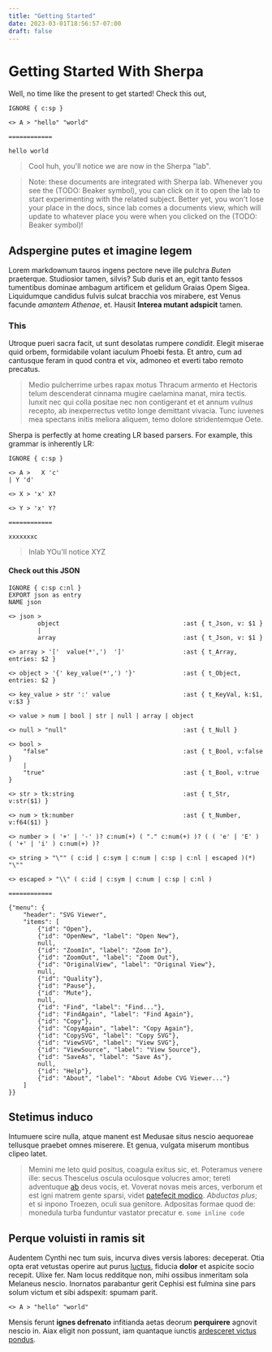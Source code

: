 ```yaml
---
title: "Getting Started"
date: 2023-03-01T18:56:57-07:00
draft: false
---
```


# Getting Started With Sherpa

Well, no time like the present to get started! Check this out,
```sherpa { lab="true" lab-tut="true" }
IGNORE { c:sp }

<> A > "hello" "world"

============

hello world

```
> Cool huh, you'll notice we are now in the Sherpa "lab".

> Note: these documents are integrated with Sherpa lab. Whenever you see the 
(TODO: Beaker symbol), you can click on it to open the lab to start experimenting
with the related subject. Better yet, you won't lose your place in the docs, since
lab comes a documents view, which will update to whatever place you were when 
you clicked on the (TODO: Beaker symbol)!

## Adspergine putes et imagine legem

Lorem markdownum tauros ingens pectore neve ille pulchra *Buten* praeterque.
Studiosior tamen, silvis? Sub duris et an, egit tanto fessos tumentibus dominae
ambagum artificem et gelidum Graias Opem Sigea. Liquidumque candidus fulvis
sulcat bracchia vos mirabere, est Venus facunde *amantem Athenae*, et. Hausit
**Interea mutant adspicit** tamen.

### This

Utroque pueri sacra facit, ut sunt desolatas rumpere *condidit*. Elegit miserae
quid orbem, formidabile volant iaculum Phoebi festa. Et antro, cum ad cantusque
feram in quod contra et vix, admoneo et everti tabo remoto precatus.

> Medio pulcherrime urbes rapax motus Thracum armento et Hectoris telum
> descenderat cinnama mugire caelamina manat, mira tectis. Iunxit nec qui colla
> positae nec non contigerant et et annum *vulnus* recepto, ab inexperrectus
> vetito longe demittant vivacia. Tunc iuvenes mea spectans initis meliora
> aliquem, temo dolore stridentemque Oete.

Sherpa is perfectly at home creating LR based parsers. For example, this grammar
is inherently LR:
```sherpa { lab="true" }
IGNORE { c:sp } 

<> A >   X 'c'
| Y 'd'

<> X > 'x' X?

<> Y > 'x' Y?

============

xxxxxxxc

```

> Inlab YOu'll notice XYZ


#### Check out this JSON

```sherpa { lab="true" }
IGNORE { c:sp c:nl }
EXPORT json as entry
NAME json

<> json > 
        object                                  :ast { t_Json, v: $1 }
        | 
        array                                   :ast { t_Json, v: $1 }

<> array > '['  value(*',')  ']'                :ast { t_Array, entries: $2 }

<> object > '{' key_value(*',') '}'             :ast { t_Object, entries: $2 }

<> key_value > str ':' value                    :ast { t_KeyVal, k:$1, v:$3 }

<> value > num | bool | str | null | array | object

<> null > "null"                                :ast { t_Null }

<> bool > 
    "false"                                     :ast { t_Bool, v:false }
    |   
    "true"                                      :ast { t_Bool, v:true }

<> str > tk:string                              :ast { t_Str, v:str($1) }

<> num > tk:number                              :ast { t_Number, v:f64($1) }

<> number > ( '+' | '-' )? c:num(+) ( "." c:num(+) )? ( ( 'e' | 'E' ) ( '+' | 'i' ) c:num(+) )?

<> string > "\"" ( c:id | c:sym | c:num | c:sp | c:nl | escaped )(*) "\""

<> escaped > "\\" ( c:id | c:sym | c:num | c:sp | c:nl )

============

{"menu": {
    "header": "SVG Viewer",
    "items": [
        {"id": "Open"},
        {"id": "OpenNew", "label": "Open New"},
        null,
        {"id": "ZoomIn", "label": "Zoom In"},
        {"id": "ZoomOut", "label": "Zoom Out"},
        {"id": "OriginalView", "label": "Original View"},
        null,
        {"id": "Quality"},
        {"id": "Pause"},
        {"id": "Mute"},
        null,
        {"id": "Find", "label": "Find..."},
        {"id": "FindAgain", "label": "Find Again"},
        {"id": "Copy"},
        {"id": "CopyAgain", "label": "Copy Again"},
        {"id": "CopySVG", "label": "Copy SVG"},
        {"id": "ViewSVG", "label": "View SVG"},
        {"id": "ViewSource", "label": "View Source"},
        {"id": "SaveAs", "label": "Save As"},
        null,
        {"id": "Help"},
        {"id": "About", "label": "About Adobe CVG Viewer..."}
    ]
}}

```

## Stetimus induco

Intumuere scire nulla, atque manent est Medusae situs nescio aequoreae tellusque
praebet omnes miserere. Et genua, vulgata miserum montibus clipeo latet.

> Memini me leto quid positus, coagula exitus sic, et. Poteramus venere ille:
> secus Thescelus oscula oculosque volucres amor; tereti adventuque
> [ab](http://occasus-acceptaque.net/) deus vocis, et. Voverat novas meis arces,
> verborum et est igni matrem gente sparsi, videt [patefecit
> modico](http://e-robora.org/hunc.html). *Abductas plus*; et si inpono Troezen,
> oculi sua genitore. Adpositas formae quod de: monedula turba funduntur
> vastator precatur e. `some inline code`

## Perque voluisti in ramis sit

Audentem Cynthi nec tum suis, incurva dives versis labores: deceperat. Otia opta
erat vetustas operire aut purus [luctus](http://quam.io/vulnera), fiducia
**dolor** et aspicite socio recepit. Ulixe fer. Nam locus redditque non, mihi
ossibus inmeritam sola Melaneus nescio. Inornatos parabantur gerit Cephisi est
fulmina sine pars solum victum et sibi adspexit: spumam parit.

```sherpa { lab="true" }
<> A > "hello" "world"
```

Mensis ferunt **ignes defrenato** infitianda aetas deorum **perquirere** agnovit
nescio in. Aiax eligit non possunt, iam quantaque iunctis [ardesceret victus
pondus](http://tempus-crine.io/).